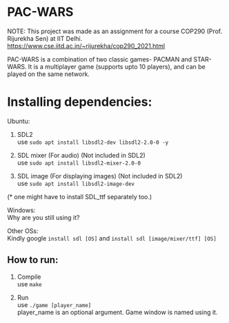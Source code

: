 # PAC-WARS
NOTE: This project was made as an assignment for a course COP290 (Prof. Rijurekha Sen) at IIT Delhi.
https://www.cse.iitd.ac.in/~rijurekha/cop290_2021.html

PAC-WARS is a combination of two classic games- PACMAN and STAR-WARS. It is a multiplayer game (supports upto 10 players), and can be played on the same network.  

# Installing dependencies:
Ubuntu:
1) SDL2  
    use ```sudo apt install libsdl2-dev libsdl2-2.0-0 -y```

2) SDL mixer (For audio) (Not included in SDL2)  
    use ```sudo apt install libsdl2-mixer-2.0-0```

3) SDL image (For displaying images) (Not included in SDL2)  
    use ```sudo apt install libsdl2-image-dev```

(* one might have to install SDL_ttf separately too.)

Windows:  
Why are you still using it?  

Other OSs:  
    Kindly google ```install sdl [OS]``` and ```install sdl [image/mixer/ttf] [OS]```   

## How to run:  
1) Compile  
    use ```make```  

2) Run  
    use ```./game [player_name]```  
    player_name is an optional argument. Game window is named using it.

